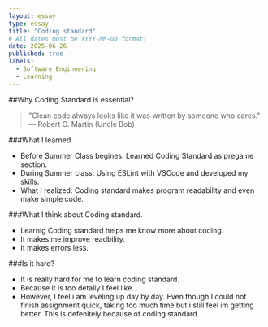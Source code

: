 ```yaml
---
layout: essay
type: essay
title: "Coding standard"
# All dates must be YYYY-MM-DD format!
date: 2025-06-26
published: true
labels:
  - Software Engineering
  - Learning
---
```


##Why Coding Standard is essential?
> "Clean code always looks like it was written by someone who cares."  
> — Robert C. Martin (Uncle Bob)

###What I learned 
- Before Summer Class begines: Learned Coding Standard as pregame section.
- During Summer class: Using ESLint with VSCode and developed my skills. 
- What I realized: Coding standard makes program readability and even make simple code. 

###What I think about Coding standard.

- Learnig Coding standard helps me know more about coding. 
- It makes me improve readbility.
- It makes errors less.

###Is it hard?
- It is really hard for me to learn coding standard. 
- Because it is too detaily I feel like...
- However, I feel i am leveling up day by day. Even though I could not finish assignment quick, taking too much time but i still feel im getting better.
This is defenitely because of coding standard. 
